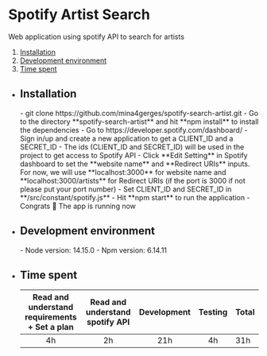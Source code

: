# Spotify Artist Search

Web application using spotify API to search for artists

1. [Installation](#installation)
3. [Development environment](#developementEnvirement)
2. [Time spent](#timeSpent)

-  <h2 name="installation">Installation</h2>
    - git clone https://github.com/mina4gerges/spotify-search-artist.git
    - Go to the directory **spotify-search-artist** and hit **npm install** to install the dependencies
    - Go to https://developer.spotify.com/dashboard/
    - Sign in/up and create a new application to get a CLIENT_ID and a SECRET_ID
    - The ids (CLIENT_ID and SECRET_ID) will be used in the project to get access to Spotify API
    - Click **Edit Setting** in Spotify dashboard to set the **website name** and **Redirect URIs** inputs.
      </br>
      For now, we will use **localhost:3000** for website name and  **localhost:3000/artists** for Redirect URIs 
      (if the port is 3000 if not please put your port number)
    - Set CLIENT_ID and SECRET_ID in **/src/constant/spotify.js**
    - Hit **npm start** to run the application
    - Congrats 🎉 The app is running now 

-  <h2 name="developmentEnvironment">Development environment</h2>
    - Node version: 14.15.0
    - Npm version: 6.14.11

-  <h2 name="timeSpent">Time spent</h2>
   
   Read and understand requirements + Set a plan       |   Read and understand spotify API  |  Development | Testing | Total
   :--------------------------------------------------:|:----------------------------------:|:------------:|:-------:|:--- 
        4h                                             |2h                                  | 21h          | 4h      |31h
